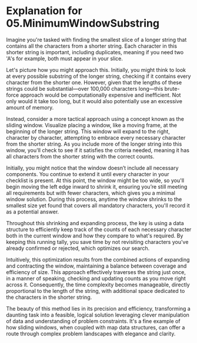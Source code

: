 # Explanation for 05.MinimumWindowSubstring

Imagine you're tasked with finding the smallest slice of a longer string that contains all the characters from a shorter string. Each character in this shorter string is important, including duplicates, meaning if you need two 'A's for example, both must appear in your slice.

Let's picture how you might approach this. Initially, you might think to look at every possible substring of the longer string, checking if it contains every character from the shorter one. However, given that the lengths of these strings could be substantial—over 100,000 characters long—this brute-force approach would be computationally expensive and inefficient. Not only would it take too long, but it would also potentially use an excessive amount of memory.

Instead, consider a more tactical approach using a concept known as the sliding window. Visualize placing a window, like a moving frame, at the beginning of the longer string. This window will expand to the right, character by character, attempting to embrace every necessary character from the shorter string. As you include more of the longer string into this window, you'll check to see if it satisfies the criteria needed, meaning it has all characters from the shorter string with the correct counts.

Initially, you might notice that the window doesn’t include all necessary components. You continue to extend it until every character in your checklist is present. At this point, the window might be too wide, so you'll begin moving the left edge inward to shrink it, ensuring you’re still meeting all requirements but with fewer characters, which gives you a minimal window solution. During this process, anytime the window shrinks to the smallest size yet found that covers all mandatory characters, you'll record it as a potential answer.

Throughout this shrinking and expanding process, the key is using a data structure to efficiently keep track of the counts of each necessary character both in the current window and how they compare to what's required. By keeping this running tally, you save time by not revisiting characters you've already confirmed or rejected, which optimizes our search.

Intuitively, this optimization results from the combined actions of expanding and contracting the window, maintaining a balance between coverage and efficiency of size. This approach effectively traverses the string just once, in a manner of speaking, checking and updating counts as you move right across it. Consequently, the time complexity becomes manageable, directly proportional to the length of the string, with additional space dedicated to the characters in the shorter string.

The beauty of this method lies in its precision and efficiency, transforming a daunting task into a feasible, logical solution leveraging clever manipulation of data and understanding of problem constraints. It's a fine example of how sliding windows, when coupled with map data structures, can offer a route through complex problem landscapes with elegance and clarity.